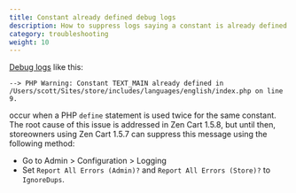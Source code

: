 ```yaml
---
title: Constant already defined debug logs 
description: How to suppress logs saying a constant is already defined 
category: troubleshooting 
weight: 10
---
```


[Debug logs](/user/troubleshooting/debug_logs/) like this: 

```
--> PHP Warning: Constant TEXT_MAIN already defined in /Users/scott/Sites/store/includes/languages/english/index.php on line 9.
```

occur when a PHP `define` statement is used twice for the same constant.  The root cause of this issue is addressed in Zen Cart 1.5.8, but until then, storeowners using Zen Cart 1.5.7 can suppress this message using the following method: 

- Go to Admin > Configuration > Logging 
- Set `Report All Errors (Admin)?` and `Report All Errors (Store)?` to `IgnoreDups`.


